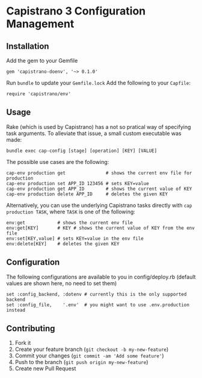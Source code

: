 # Capistrano 3 Configuration Management

## Installation

Add the gem to your Gemfile

    gem 'capistrano-doenv', '~> 0.1.0'

Run `bundle` to update your `Gemfile.lock`
Add the following to your `Capfile`:

    require 'capistrano/env'

## Usage

Rake (which is used by Capistrano) has a not so pratical way of specifying task
arguments. To alleviate that issue, a small custom executable was made:

    bundle exec cap-config [stage] [operation] [KEY] [VALUE]

The possible use cases are the following:

    cap-env production get               # shows the current env file for
    production
    cap-env production set APP_ID 123456 # sets KEY=value
    cap-env production get APP_ID        # shows the current value of KEY
    cap-env production delete APP_ID     # deletes the given KEY

Alternatively, you can use the underlying Capistrano tasks directly with `cap
production TASK`, where `TASK` is one of the following:

    env:get            # shows the current env file
    env:get[KEY]       # KEY # shows the current value of KEY from the env file
    env:set[KEY,value] # sets KEY=value in the env file
    env:delete[KEY]    # deletes the given KEY


## Configuration

The following configurations are available to you in config/deploy.rb (default
values are shown here, no need to set them)

    set :config_backend, :dotenv # currently this is the only supported backend
    set :config_file,    '.env'  # you might want to use .env.production instead

## Contributing

1. Fork it
2. Create your feature branch (`git checkout -b my-new-feature`)
3. Commit your changes (`git commit -am 'Add some feature'`)
4. Push to the branch (`git push origin my-new-feature`)
5. Create new Pull Request
